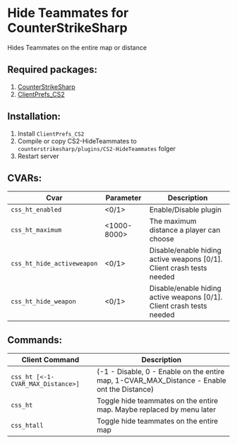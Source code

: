 # Hide Teammates for CounterStrikeSharp
Hides Teammates on the entire map or distance

## Required packages:
1. [CounterStrikeSharp](https://github.com/roflmuffin/CounterStrikeSharp/)
2. [ClientPrefs_CS2](https://github.com/darkerz7/ClientPrefs_CS2)

## Installation:
1. Install `ClientPrefs_CS2`
2. Compile or copy CS2-HideTeammates to `counterstrikesharp/plugins/CS2-HideTeammates` folger
3. Restart server

## CVARs:
Cvar | Parameter | Description
--- | --- | ---
`css_ht_enabled` | <0/1> | Enable/Disable plugin
`css_ht_maximum` | <1000-8000> | The maximum distance a player can choose
`css_ht_hide_activeweapon` | <0/1> | Disable/enable hiding active weapons [0/1]. Client crash tests needed
`css_ht_hide_weapon` | <0/1> | Disable/enable hiding active weapons [0/1]. Client crash tests needed

## Commands:
Client Command | Description
--- | ---
`css_ht [<-1-CVAR_MAX_Distance>]` | (-1 - Disable, 0 - Enable on the entire map, 1-CVAR_MAX_Distance - Enable ont the Distance)
`css_ht` | Toggle hide teammates on the entire map. Maybe replaced by menu later
`css_htall` | Toggle hide teammates on the entire map
